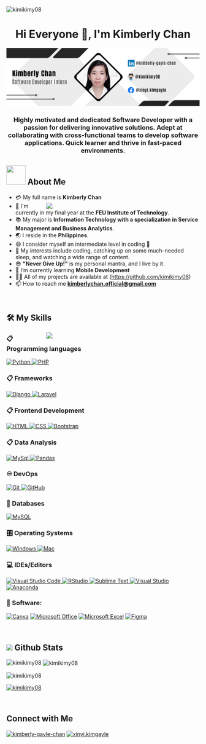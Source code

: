<p align="left"> <img src="https://komarev.com/ghpvc/?username=kimikimy08&label=Profile%20views&color=0e75b6&style=flat" alt="kimikimy08" /> </p>
<h1 align="center">Hi Everyone 👋, I'm Kimberly Chan</h1>
<div align="center"><img src="https://github.com/kimikimy08/kimikimy08/blob/main/kimberly-banner.png"></div>
<h3 align="center">Highly motivated and dedicated Software Developer with a passion for delivering innovative solutions. Adept at collaborating with cross-functional teams to develop software applications. Quick learner and thrive in fast-paced environments.</h3>

## <img src="https://raw.githubusercontent.com/nixin72/nixin72/master/wave.gif" width="50px" height="50px"></img> About Me

- :credit_card: My full name is **Kimberly Chan** <img src="https://i.pinimg.com/originals/df/1a/ff/df1aff8395678d11b99b575f0e3b19d5.gif" width="400" align="right"/>
- :school: I'm currently in my final year at the **FEU Institute of Technology**.
- :books: My major is **Information Technology with a specialization in Service Management and Business Analytics**.
- :earth_asia: I reside in the **Philippines**.
- :sweat_smile: I consider myself an intermediate level in coding :penguin:
- :monocle_face: My interests include coding, catching up on some much-needed sleep, and watching a wide range of content.
- :sunglasses: **"Never Give Up!"** is my personal mantra, and I live by it.
- 🌱 I’m currently learning **Mobile Development**
- 👨‍💻 All of my projects are available at (https://github.com/kimikimy08)
- 📫 How to reach me **kimberlychan.official@gmail.com**

<br>








## 🛠️ My Skills

<img src="https://user-images.githubusercontent.com/74038190/241765453-85cb9521-97c0-4a65-9358-7db8099fac7f.gif" width="400" align="right"/>


### 📋 Programming languages

<p align="left"> 
  <a href="https://www.python.org" target="_blank">
    <img alt="Python" src="https://img.shields.io/badge/Python-%2314354C.svg?logo=python&logoColor=white">
  </a>

  <a href="https://www.php.net/" target="_blank">
    <img alt="PHP" src="https://img.shields.io/badge/PHP-%23777BB4.svg?logo=php&logoColor=white">
  </a>
</p>

### 📋 Frameworks

<p align="left"> 
  <a href="https://www.djangoproject.com/" target="_blank">
    <img alt="Django" src="https://img.shields.io/badge/Django-092E20?style=flat-square&logo=django&logoColor=whitee">
  </a>

  <a href="https://laravel.com/" target="_blank">
    <img alt="Laravel" src="https://img.shields.io/badge/Laravel-FF2D20?style=flat-square&logo=laravel&logoColor=white">
  </a>
</p>

### 📋 Frontend Development

<p align="left"> 
  <a href="https://www.w3.org/html/" target="_blank"> 
   <img alt="HTML" src="https://img.shields.io/badge/HTML5-%23E34F26.svg?logo=html5&logoColor=white">
  </a>   
  
  <a href="https://www.w3schools.com/css/" target="_blank">
    <img alt="CSS" src="https://img.shields.io/badge/CSS3-%231572B6.svg?logo=css3&logoColor=white">
  </a> 
  
  <a href="https://getbootstrap.com" target="_blank"> 
    <img alt="Bootstrap" src="https://img.shields.io/badge/Bootstrap-%23563D7C.svg?logo=bootstrap&logoColor=white"/>
  </a>
</p>

### 📋 Data Analysis

<p align="left"> 
  <a href="https://www.w3.org/html/" target="_blank"> 
   <img alt="MySql" src="https://img.shields.io/badge/MySQL-4479A1?style=flat-square&logo=MySQL&logoColor=white">
  </a>   
  
  <a href="https://pandas.pydata.org" target="_blank">
    <img alt="Pandas" src="https://img.shields.io/badge/Pandas-150458?style=flat-square&logo=pandas&logoColor=white">
  </a> 
  
</p>


### ♾️ DevOps

<p align="left"> 
 <a href="https://git-scm.com/" target="_blank"> 
    <img alt="Git" src="https://img.shields.io/badge/Git-%23F05033.svg?logo=git&logoColor=white"/>
  </a>
  
 <a href="https://github.com/" target="_blank"> 
    <img alt="GitHub" src="https://img.shields.io/badge/GitHub-%23121011.svg?logo=github&logoColor=white"/>
  </a>
</p>




### 💾 Databases

<p align="left"> 

  <a href="https://www.mysql.com/" target="_blank"> 
   <img alt="MySQL" src="https://img.shields.io/badge/MySQL-%2300f.svg?logo=mysql&logoColor=white">
  </a>   
</p>








### 🎛️ Operating Systems

<p align="left"> 

 <a href="https://www.microsoft.com/en-us/windows/" target="_blank"> 
    <img alt="Windows" src="https://img.shields.io/badge/Windows-0078D6?logo=windows&logoColor=white"/>
  </a>
  <a href="https://www.apple.com/" target="_blank"> 
    <img alt="Mac" src="https://img.shields.io/badge/MacOS-000000?style=flat-square&logo=macOS&logoColor=white"/>
  </a>
</p>

    
    
### 💻 IDEs/Editors

<p align="left"> 
  <a href="https://code.visualstudio.com/" target="_blank"> 
   <img alt="Visual Studio Code" src="https://img.shields.io/badge/Visual%20Studio%20Code-0078d7.svg?logo=visual-studio-code&logoColor=white">
  </a>   
  
 <a href="https://www.rstudio.com/" target="_blank"> 
    <img alt="RStudio" src="https://img.shields.io/badge/RStudio-75AADB.svg?logo=tailwind-css&logoColor=white"/>
  </a>

 <a href="https://www.sublimetext.com/" target="_blank"> 
    <img alt="Sublime Text" src="https://img.shields.io/badge/Sublime%20Text-%23575757.svg?logo=sublime-text&logoColor=important"/>
  </a>
  
  <a href="https://visualstudio.microsoft.com/" target="_blank"> 
    <img alt="Visual Studio" src="https://img.shields.io/badge/Visual%20Studio-5C2D91.svg?logo=visual-studio&logoColor=white"/>
  </a>
  <a href="https://www.anaconda.com" target="_blank">
    <img alt="Anaconda" src="https://img.shields.io/badge/Anaconda-%2344A833.svg?logo=anaconda&logoColor=white">
  </a>
</p>



    
    

  
  
  
### 🥅 Software:


<a href="https://www.canva.com" target="_blank"><img alt="Canva" src="https://img.shields.io/badge/Canva-%2300C4CC.svg?logo=Canva&logoColor=white"></a>
<a href="https://www.office.com" target="_blank"><img alt="Microsoft Office" src="https://img.shields.io/badge/Microsoft_Office-D83B01?logo=microsoft-office&logoColor=white"></a>
<a href="https://www.microsoft.com/en-us/microsoft-365/excel" target="_blank"><img alt="Microsoft Excel" src="https://img.shields.io/badge/Microsoft_Excel-217346?logo=microsoft-excel&logoColor=white"></a>
<a href="https://www.figma.com" target="_blank"><img alt="Figma" src="https://img.shields.io/badge/figma-%23F24E1E.svg?logo=figma&logoColor=white"></a>

<br>

## <img src="https://media.giphy.com/media/iY8CRBdQXODJSCERIr/giphy.gif" width="35"><b> Github Stats </b>
<p><img align="left" src="https://github-readme-stats.vercel.app/api/top-langs?username=kimikimy08&show_icons=true&locale=en&layout=compact" alt="kimikimy08" /></p>

<p>&nbsp;<img align="center" src="https://github-readme-stats.vercel.app/api?username=kimikimy08&show_icons=true&locale=en" alt="kimikimy08" /></p>

<p><img align="center" src="https://github-readme-streak-stats.herokuapp.com/?user=kimikimy08&" alt="kimikimy08" /></p>
<p align="left"> <a href="https://github.com/ryo-ma/github-profile-trophy"><img src="https://github-profile-trophy.vercel.app/?username=kimikimy08" alt="kimikimy08" /></a> </p>

<br>

## Connect with Me
<p align="left">
<a href="https://linkedin.com/in/kimberly-gayle-chan" target="blank"><img align="center" src="https://raw.githubusercontent.com/rahuldkjain/github-profile-readme-generator/master/src/images/icons/Social/linked-in-alt.svg" alt="kimberly-gayle-chan" height="30" width="40" /></a>
<a href="https://fb.com/xinyi.kimgayle" target="blank"><img align="center" src="https://raw.githubusercontent.com/rahuldkjain/github-profile-readme-generator/master/src/images/icons/Social/facebook.svg" alt="xinyi.kimgayle" height="30" width="40" /></a>
</p>
